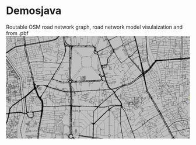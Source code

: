 # Demosjava
Routable OSM road network graph, road network model visulaization and from .pbf
![alt text](https://github.com/abhinavsunderrajan/Demosjava/blob/master/RoadNetworks/Jakarta-Zoom-in.jpg)

